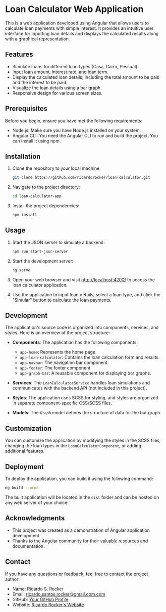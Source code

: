 # Loan Calculator Web Application

This is a web application developed using Angular that allows users to calculate loan payments with simple interest. It provides an intuitive user interface for inputting loan details and displays the calculated results along with a graphical representation.

## Features

- Simulate loans for different loan types (Casa, Carro, Pessoal).
- Input loan amount, interest rate, and loan term.
- Display the calculated loan details, including the total amount to be paid and the interest to be paid.
- Visualize the loan details using a bar graph.
- Responsive design for various screen sizes.

## Prerequisites

Before you begin, ensure you have met the following requirements:

- Node.js: Make sure you have Node.js installed on your system.
- Angular CLI: You need the Angular CLI to run and build the project. You can install it using npm.

## Installation

1. Clone the repository to your local machine:

   ```bash
   git clone https://github.com/ricardorocker/loan-calculator.git
   ```

2. Navigate to the project directory:

   ```bash
   cd loan-calculator-app
   ```

3. Install the project dependencies:

   ```bash
   npm install
   ```

## Usage

1. Start the JSON server to simulate a backend:

   ```bash
   npm run start-json-server
   ```
2. Start the development server:

   ```bash
   ng serve
   ```

3. Open your web browser and visit [http://localhost:4200/](http://localhost:4200/) to access the loan calculator application.

4. Use the application to input loan details, select a loan type, and click the "Simular" button to calculate the loan payments.

## Development

The application's source code is organized into components, services, and styles. Here is an overview of the project structure:

- **Components**: The application has the following components:
  - `app-home`: Represents the home page.
  - `app-loan-calculator`: Contains the loan calculation form and results.
  - `app-navbar`: The navigation bar component.
  - `app-footer`: The footer component.
  - `app-graph-bar`: A reusable component for displaying bar graphs.

- **Services**: The `LoanCalculatorService` handles loan simulations and communicates with the backend API (not included in this project).

- **Styles**: The application uses SCSS for styling, and styles are organized in separate component-specific CSS/SCSS files.

- **Models**: The `Graph` model defines the structure of data for the bar graph.

## Customization

You can customize the application by modifying the styles in the SCSS files, changing the loan types in the `LoanCalculatorComponent`, or adding additional features.

## Deployment

To deploy the application, you can build it using the following command:

```bash
ng build --prod
```

The built application will be located in the `dist` folder and can be hosted on any web server of your choice.


## Acknowledgments

- This project was created as a demonstration of Angular application development.
- Thanks to the Angular community for their valuable resources and documentation.

## Contact

If you have any questions or feedback, feel free to contact the project author:

- Name: Ricardo S. Rocker
- Email: ricardo.santos.rocker@gmail.com.com
- GitHub: [Your GitHub Profile](https://github.com/ricardorocker)
- Website: [Ricardo Rocker's Website](https://ricardorocker.com/)

